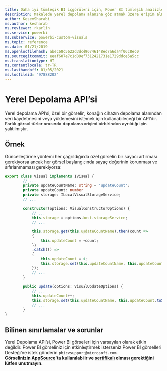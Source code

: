 ```yaml
---
title: Daha iyi tümleşik BI içgörüleri için, Power BI tümleşik analizlerinde Power BI Görselleri Yerel Depolama Alanı API'si
description: Makalede yerel depolama alanına göz atmak üzere erişim almak için Power BI Görselleri API'sinin kullanılması anlatılmaktadır. Power BI tümleşik analiz kullanarak daha iyi tümleşik BI içgörüleri elde edin.
author: KesemSharabi
ms.author: kesharab
ms.reviewer: rkarlin
ms.service: powerbi
ms.subservice: powerbi-custom-visuals
ms.topic: reference
ms.date: 01/21/2019
ms.openlocfilehash: abec68c5622d3dcd96746148ed7a6da4f06c8ec0
ms.sourcegitcommit: eeaf607e7c1d89ef7312421731e1729ddce5a5cc
ms.translationtype: HT
ms.contentlocale: tr-TR
ms.lasthandoff: 01/05/2021
ms.locfileid: "97888202"
---
```

# <a name="local-storage-api"></a>Yerel Depolama API’si

Yerel depolama API’si, özel bir görselin, konağın cihazın depolama alanından veri kaydetmesini veya yüklemesini istemek için kullanabileceği bir API’dir. Farklı görsel türler arasında depolama erişimi birbirinden ayrıldığı için yalıtılmıştır.

## <a name="sample"></a>Örnek

Güncelleştirme yöntemi her çağrıldığında özel görselin bir sayacı artırması gerekiyorsa ancak her görsel başlangıcında sayaç değerinin korunması ve sıfırlanmaması gerekiyorsa:

```typescript
export class Visual implements IVisual {
        // ...
        private updateCountName: string = 'updateCount';
        private updateCount: number;
        private storage: ILocalVisualStorageService;
        // ...

        constructor(options: VisualConstructorOptions) {
            // ...
            this.storage = options.host.storageService;
            // ...

            this.storage.get(this.updateCountName).then(count =>
            {
                this.updateCount = +count;
            })
            .catch(() =>
            {
                this.updateCount = 0;
                this.storage.set(this.updateCountName, this.updateCount.toString());
            });
            // ...
        }

        public update(options: VisualUpdateOptions) {
            // ...
            this.updateCount++;
            this.storage.set(this.updateCountName, this.updateCount.toString());
            // ...
        }
}
```

## <a name="known-limitations-and-issues"></a>Bilinen sınırlamalar ve sorunlar

Yerel Depolama API’si, Power BI görselleri için varsayılan olarak etkin değildir. Power BI görseliniz için etkinleştirmek isterseniz Power BI görselleri Desteği’ne istek gönderin `pbicvsupport@microsoft.com`.  
**Görselinizin [AppSource](https://appsource.microsoft.com/en-us/marketplace/apps?product=power-bi-visuals)'ta kullanılabilir ve [sertifikalı](https://powerbi.microsoft.com/en-us/documentation/powerbi-custom-visuals-certified/) olması gerektiğini lütfen unutmayın.**
